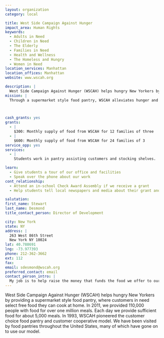 ```yaml
---
layout: organization
category: local

title: West Side Campaign Against Hunger
impact_area: Human Rights
keywords: 
  - Adults in Need
  - Children in Need
  - The Elderly
  - Families in Need
  - Health and Wellness
  - The Homeless and Hungry
  - Women in Need
location_services: Manhattan
location_offices: Manhattan
website: www.wscah.org

description: |
  West Side Campaign Against Hunger (WSCAH) helps hungry New Yorkers by providing a supermarket style food pantry, where customers in need select free food they can cook at home.  In 2011, we provided 110,000 people with food for over one million meals.  Each day we provide sufficient food for about 5,000 meals.  In 1993, WSCAH pioneered the customer choice food pantry and customer cooperative model.  We have been visited by food pantries throughout the United States, many of which have gone on to use our model.
mission: |
  Through a supermarket style food pantry, WSCAH alleviates hunger and creates a culture that promotes self-reliance and works for change. WSCAH changes our perception of hungry people by working in partnership with them, providing food with dignity and empowering customers to find solutions.

  

cash_grants: yes
grants: 
  - |
    $300: Monthly supply of food from WSCAH for 12 families of three
  - |
    $600: Monthly supply of food from WSCAH for 24 families of 3
service_opp: yes
services: 
  - |
    Students work in pantry assisting customers and stocking shelves.

learn: 
  - Give students a tour of our office and facilities
  - Speak over the phone about our work
cont_relationship: 
  - Attend an in-school Check Award Assembly if we receive a grant
  - Help students tell local newspapers and media about their grant and/or project with us

salutation: 
first_name: Stewart
last_name: Desmond
title_contact_person: Director of Development

city: New York
state: NY
address: |
  263 West 86th Street  
  New York NY 10024
lat: 40.788691
lng: -73.977393
phone: 212-362-3662
ext: 112
fax: 
email: sdesmond@wscah.org
preferred_contact: email
contact_person_intro: |
  My job is to help raise the money that funds the food we offer to our customers in need. I have not worked with Common Cents schools in the past so I am interested to see how this works.
---
```

West Side Campaign Against Hunger (WSCAH) helps hungry New Yorkers by providing a supermarket style food pantry, where customers in need select free food they can cook at home.  In 2011, we provided 110,000 people with food for over one million meals.  Each day we provide sufficient food for about 5,000 meals.  In 1993, WSCAH pioneered the customer choice food pantry and customer cooperative model.  We have been visited by food pantries throughout the United States, many of which have gone on to use our model.